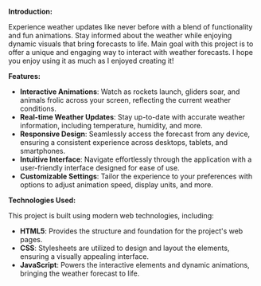 **Introduction:** 

Experience weather updates like never before with a blend of functionality and fun animations. Stay informed about the weather while enjoying dynamic visuals that bring forecasts to life. Main goal with this project is to offer a unique and engaging way to interact with weather forecasts. I hope you enjoy using it as much as I enjoyed creating it! 

**Features:**

- **Interactive Animations**: Watch as rockets launch, gliders soar, and animals frolic across your screen, reflecting the current weather conditions.
- **Real-time Weather Updates**: Stay up-to-date with accurate weather information, including temperature, humidity, and more.
- **Responsive Design**: Seamlessly access the forecast from any device, ensuring a consistent experience across desktops, tablets, and smartphones.
- **Intuitive Interface**: Navigate effortlessly through the application with a user-friendly interface designed for ease of use.
- **Customizable Settings**: Tailor the experience to your preferences with options to adjust animation speed, display units, and more.

**Technologies Used:**

This project is built using modern web technologies, including:

- **HTML5**: Provides the structure and foundation for the project's web pages.
- **CSS**: Stylesheets are utilized to design and layout the elements, ensuring a visually appealing interface.
- **JavaScript**: Powers the interactive elements and dynamic animations, bringing the weather forecast to life.
